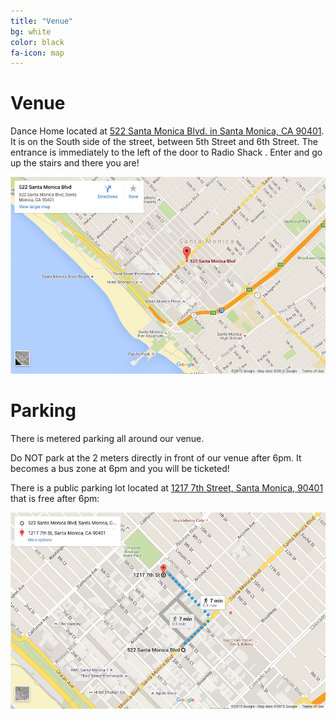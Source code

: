 ```yaml
---
title: "Venue"
bg: white
color: black
fa-icon: map
---
```


Venue
=====

Dance Home located at [522 Santa Monica Blvd. in Santa Monica, CA 90401](https://goo.gl/maps/BUSphcLEv3C2).  It is
on the South side of the street, between 5th Street and 6th Street.  The
entrance is immediately to the left of the door to Radio Shack .  Enter and go
up the stairs and there you are!


<a href="https://goo.gl/maps/BUSphcLEv3C2" target="_blank">
    <img src="img/DanceHome.jpg">
</a>

<br />

Parking
=====

There is metered parking all around our venue.

Do NOT park at the 2 meters directly in front of our venue after 6pm.  It becomes a bus zone at 6pm and you will be ticketed!

There is a public parking lot located at [1217 7th Street, Santa Monica, 90401](https://goo.gl/maps/wMfqNk7pDy52) that is free after 6pm:



<a href="https://goo.gl/maps/wMfqNk7pDy52" target="_blank">
    <img src="img/Parking.jpg">
</a>
